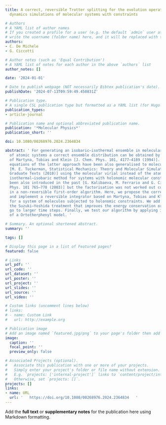 ```yaml
---
title: A correct, reversible Trotter splitting for the evolution operator in molecular
  dynamics simulations of molecular systems with constraints

# Authors
# A YAML list of author names
# If you created a profile for a user (e.g. the default `admin` user at `content/authors/admin/`), 
# write the username (folder name) here, and it will be replaced with their full name and linked to their profile.
authors:
- C. De Michele
- G. Ciccotti

# Author notes (such as 'Equal Contribution')
# A YAML list of notes for each author in the above `authors` list
author_notes: []

date: '2024-01-01'

# Date to publish webpage (NOT necessarily Bibtex publication's date).
publishDate: '2024-07-13T09:59:49.450831Z'

# Publication type.
# A single CSL publication type but formatted as a YAML list (for Hugo requirements).
publication_types:
- article-journal

# Publication name and optional abbreviated publication name.
publication: '*Molecular Physics*'
publication_short: ''

doi: 10.1080/00268976.2024.2364834

abstract: ' For generating an isobaric–isothermal ensemble in molecular dynamics simulations
  of atomic systems a correct ensemble distribution can be obtained by the approach
  of Martyna, Tobias and Klein [J. Chem. Phys. 101, 4177–4189 (1994)]. The constituting
  equations of the latter approach have been also generalised to molecular systems
  [M. E. Tuckerman, Statistical Mechanics: Theory and Molecular Simulation, Oxford
  Graduate Texts (2010)] using the molecular virial instead of the atomic one. An
  isothermal–isobaric method for systems with holonomic molecular constraints has
  been also introduced in the past [G. Kalibaeva, M. Ferrario and G. Ciccotti, Mol.
  Phys. 101 765–778 (2003)] but the factorisation was not worked out completely, resulting
  in a non-reversible first-order algorithm. Here, we propose the correct factorisation
  and implement a reversible integrator based on Martyna, Tobias and Klein equations
  for a system of molecules subjected to holonomic constraints. We add to the algorithm
  the Suzuki–Yoshida treatment that improves the energy conservation or permits to
  go to larger time steps. Finally, we test our algorithm by applying it to the dynamics
  of a Ortotherphenyl model. '

# Summary. An optional shortened abstract.
summary: ''

tags: []

# Display this page in a list of Featured pages?
featured: false

# Links
url_pdf: ''
url_code: ''
url_dataset: ''
url_poster: ''
url_project: ''
url_slides: ''
url_source: ''
url_video: ''

# Custom links (uncomment lines below)
# links:
# - name: Custom Link
#   url: http://example.org

# Publication image
# Add an image named `featured.jpg/png` to your page's folder then add a caption below.
image:
  caption: ''
  focal_point: ''
  preview_only: false

# Associated Projects (optional).
#   Associate this publication with one or more of your projects.
#   Simply enter your project's folder or file name without extension.
#   E.g. `projects: ['internal-project']` links to `content/project/internal-project/index.md`.
#   Otherwise, set `projects: []`.
projects: []
links:
- name: URL
  url: '   https://doi.org/10.1080/00268976.2024.2364834   '
---
```


Add the **full text** or **supplementary notes** for the publication here using Markdown formatting.
